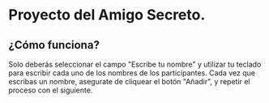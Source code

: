 # Proyecto del Amigo Secreto.

## ¿Cómo funciona?
Solo deberás seleccionar el campo "Escribe tu nombre" y utilizar tu teclado para escribir cada uno de los nombres de los participantes. Cada vez que escribas un nombre, asegurate de cliquear el botón "Añadir", y repetir el proceso con el siguiente.

